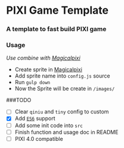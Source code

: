 # PIXI Game Template

### A template to fast build PIXI game

### Usage

_Use combine with [Magicalpixi](http://back.magicalpixi.com/index/index)_

- Create sprite in [Magicalpixi](http://back.magicalpixi.com/index/index)
- Add sprite name into `config.js` source
- Run `gulp down`
- Now the Sprite will be create in `/images/`

###TODO

* [ ] Clear `qiniu` and `tiny` config to custom
* [x] Add [`ES6`](http://es6.ruanyifeng.com/) support
* [ ] Add some init code into `src`
* [ ] Finish function and usage doc in README
* [ ] PIXI 4.0 compatible
